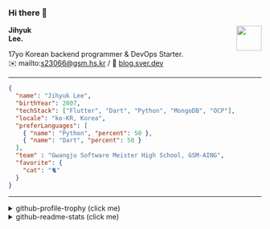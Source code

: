 ### Hi there 👋
<img src="https://github.githubassets.com/images/mona-loading-default.gif" width="50px" align="right">
</a>

**Jihyuk\
Lee.**

17yo Korean backend programmer & DevOps Starter.\
✉️ mailto:s23066@gsm.hs.kr
/ 
🔗 [blog.sver.dev](https://blog.sver.dev)

---

```json
{
  "name": "Jihyuk Lee",
  "birthYear": 2007,
  "techStack": ["Flutter", "Dart", "Python", "MongoDB", "OCP"],
  "locale": "ko-KR, Korea",
  "preferLanguages": [
    { "name": "Python", "percent": 50 },
    { "name": "Dart", "percent": 50 }
  ],
  "team" : "Gwangju Software Meister High School, GSM-AING",
  "favorite": {
    "cat": "🐈"
  }
}
```
---
<details>
  <summary>github-profile-trophy (click me)</summary>
  
![](https://github-profile-trophy.vercel.app/?username=withJihyuk&row=1&column=8&theme=nord)
  
</details>
<details>
  <summary>github-readme-stats (click me)</summary>
  
<!--START_SECTION:waka-->
![Code Time](http://img.shields.io/badge/Code%20Time-403%20hrs%2011%20mins-blue)

![Lines of code](https://img.shields.io/badge/%EC%A0%80%EB%8A%94%20%EC%97%AC%ED%83%9C%EA%B9%8C%EC%A7%80%20-371.5%20thousand%20%EC%A4%84%EC%9D%98%20%EC%BD%94%EB%93%9C%EB%A5%BC%20%EC%9E%91%EC%84%B1%ED%96%88%EC%96%B4%EC%9A%94.-blue)

**저는 저녁형 인간이에요. 🦉** 

```text
🌞 아침                     101 commits         ███░░░░░░░░░░░░░░░░░░░░░░   10.85 % 
🌆 낮　                     281 commits         ████████░░░░░░░░░░░░░░░░░   30.18 % 
🌃 저녁                     389 commits         ██████████░░░░░░░░░░░░░░░   41.78 % 
🌙 밤　                     160 commits         ████░░░░░░░░░░░░░░░░░░░░░   17.19 % 
```


📊 **저는 이번주를 이렇게 시간을 보냈어요.** 

```text
🕑︎ Timezone: Asia/Seoul

💬 프로그래밍 언어들: 
TypeScript               10 hrs 19 mins      █████████████████░░░░░░░░   66.24 % 
Dart                     3 hrs 49 mins       ██████░░░░░░░░░░░░░░░░░░░   24.51 % 
Markdown                 28 mins             █░░░░░░░░░░░░░░░░░░░░░░░░   03.07 % 
YAML                     26 mins             █░░░░░░░░░░░░░░░░░░░░░░░░   02.85 % 
CSS                      12 mins             ░░░░░░░░░░░░░░░░░░░░░░░░░   01.34 % 

🔥 에디터들: 
VS Code                  15 hrs 35 mins      █████████████████████████   100.00 % 

💻 운영 체제들: 
Windows                  15 hrs 35 mins      █████████████████████████   100.00 % 
```


 Last Updated on 23/07/2024 18:41:47 UTC
<!--END_SECTION:waka-->

</details>

</div>

